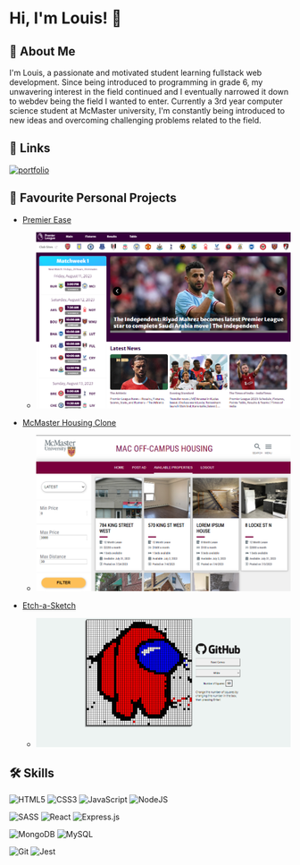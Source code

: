 # Hi, I'm Louis! 🫡

## 🚀 About Me

I'm Louis, a passionate and motivated student learning fullstack web development. Since being introduced to programming in grade 6, my unwavering interest in the field continued and I eventually narrowed it down to webdev being the field I wanted to enter. Currently a 3rd year computer science student at McMaster university, I'm constantly being introduced to new ideas and overcoming challenging problems related to the field.

## 🔗 Links

[![portfolio](https://img.shields.io/badge/my_portfolio-000?style=for-the-badge&logo=ko-fi&logoColor=white)](https://louisdoan.vercel.app/)

## 🥰 Favourite Personal Projects

- [Premier Ease](https://github.com/ClearlyyConfused/PremierEase)

  - ![App Screenshot](./images/Screenshot%202023-07-28%20152656.png)

- [McMaster Housing Clone](https://github.com/ClearlyyConfused/mcmaster-housing-clone)

  - ![App Screenshot](./images/Screenshot%202023-07-28%20152749.png)

- [Etch-a-Sketch](https://github.com/ClearlyyConfused/Etch-a-Sketch)
  - ![App Screenshot](./images/Screenshot%202023-07-28%20153950.png)

## 🛠 Skills

![HTML5](https://img.shields.io/badge/html5-%23E34F26.svg?style=for-the-badge&logo=html5&logoColor=white)
![CSS3](https://img.shields.io/badge/css3-%231572B6.svg?style=for-the-badge&logo=css3&logoColor=white)
![JavaScript](https://img.shields.io/badge/javascript-%23323330.svg?style=for-the-badge&logo=javascript&logoColor=%23F7DF1E)
![NodeJS](https://img.shields.io/badge/node.js-6DA55F?style=for-the-badge&logo=node.js&logoColor=white)

![SASS](https://img.shields.io/badge/SASS-hotpink.svg?style=for-the-badge&logo=SASS&logoColor=white)
![React](https://img.shields.io/badge/react-%2320232a.svg?style=for-the-badge&logo=react&logoColor=%2361DAFB)
![Express.js](https://img.shields.io/badge/express.js-%23404d59.svg?style=for-the-badge&logo=express&logoColor=%2361DAFB)

![MongoDB](https://img.shields.io/badge/MongoDB-%234ea94b.svg?style=for-the-badge&logo=mongodb&logoColor=white)
![MySQL](https://img.shields.io/badge/mysql-%2300f.svg?style=for-the-badge&logo=mysql&logoColor=white)

![Git](https://img.shields.io/badge/git-%23F05033.svg?style=for-the-badge&logo=git&logoColor=white)
![Jest](https://img.shields.io/badge/-jest-%23C21325?style=for-the-badge&logo=jest&logoColor=white)
